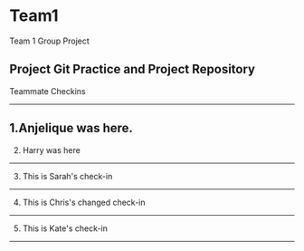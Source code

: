 # Team1
Team 1 Group Project

Project Git Practice and Project Repository
-----------------

Teammate Checkins

------
1.Anjelique was here.
--------
2. Harry was here 
--------
3. This is Sarah's check-in
--------
4.  This is Chris's changed check-in
--------
5.  This is Kate's check-in
--------

